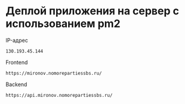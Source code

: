 # Деплой приложения на сервер с использованием pm2

IP-адрес

    130.193.45.144

Frontend

    https://mironov.nomorepartiessbs.ru/

Backend

    https://api.mironov.nomorepartiessbs.ru/
